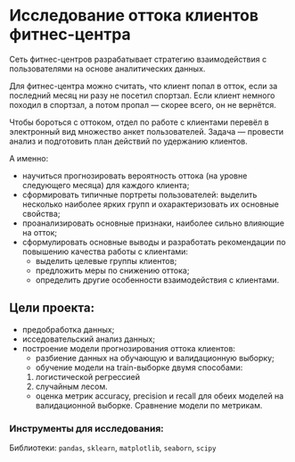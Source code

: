 # Исследование оттока клиентов фитнес-центра

Сеть фитнес-центров разрабатывает стратегию взаимодействия с пользователями на основе аналитических данных.

Для фитнес-центра можно считать, что клиент попал в отток, если за последний месяц ни разу не посетил спортзал. Если клиент немного походил в спортзал, а потом пропал — скорее всего, он не вернётся.

Чтобы бороться с оттоком, отдел по работе с клиентами перевёл в электронный вид множество анкет пользователей. Задача — провести анализ и подготовить план действий по удержанию клиентов.

А именно:

- научиться прогнозировать вероятность оттока (на уровне следующего месяца) для каждого клиента;
- сформировать типичные портреты пользователей: выделить несколько наиболее ярких групп и охарактеризовать их основные свойства;
- проанализировать основные признаки, наиболее сильно влияющие на отток;
- сформулировать основные выводы и разработать рекомендации по повышению качества работы с клиентами:
  - выделить целевые группы клиентов;
  - предложить меры по снижению оттока;
  - определить другие особенности взаимодействия с клиентами.

## Цели проекта:

- предобработка данных;
- исседовательский анализ данных;
- построение модели прогнозирования оттока клиентов:
  - разбиение данных на обучающую и валидационную выборку;
  - обучение модели на train-выборке двумя способами:
   1. логистической регрессией
   2. случайным лесом.
  - оценка метрик accuracy, precision и recall для обеих моделей на валидационной выборке. Сравнение модели по метрикам. 


### Инструменты для исследования:

Библиотеки: `pandas`, `sklearn`, `matplotlib`, `seaborn`, `scipy`
